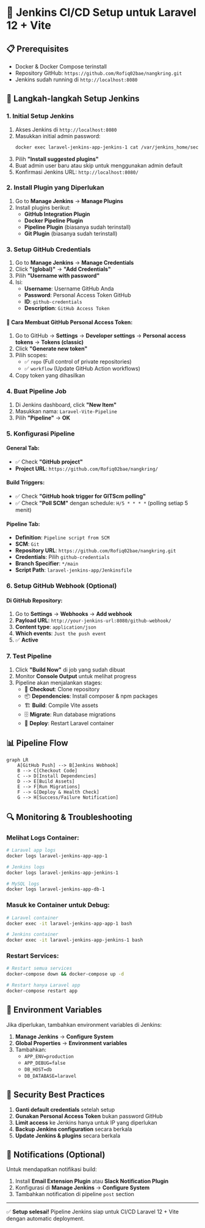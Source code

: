 # 🚀 Jenkins CI/CD Setup untuk Laravel 12 + Vite

## 📋 Prerequisites

- Docker & Docker Compose terinstall
- Repository GitHub: `https://github.com/Rofiq02bae/nangkring.git`
- Jenkins sudah running di `http://localhost:8080`

## 🔧 Langkah-langkah Setup Jenkins

### 1. **Initial Setup Jenkins**

1. Akses Jenkins di `http://localhost:8080`
2. Masukkan initial admin password:
   ```bash
   docker exec laravel-jenkins-app-jenkins-1 cat /var/jenkins_home/secrets/initialAdminPassword
   ```
3. Pilih **"Install suggested plugins"**
4. Buat admin user baru atau skip untuk menggunakan admin default
5. Konfirmasi Jenkins URL: `http://localhost:8080/`

### 2. **Install Plugin yang Diperlukan**

1. Go to **Manage Jenkins** → **Manage Plugins**
2. Install plugins berikut:
   - **GitHub Integration Plugin**
   - **Docker Pipeline Plugin** 
   - **Pipeline Plugin** (biasanya sudah terinstall)
   - **Git Plugin** (biasanya sudah terinstall)

### 3. **Setup GitHub Credentials**

1. Go to **Manage Jenkins** → **Manage Credentials**
2. Click **"(global)"** → **"Add Credentials"**
3. Pilih **"Username with password"**
4. Isi:
   - **Username**: Username GitHub Anda
   - **Password**: Personal Access Token GitHub
   - **ID**: `github-credentials`
   - **Description**: `GitHub Access Token`

#### 📝 Cara Membuat GitHub Personal Access Token:
1. Go to GitHub → **Settings** → **Developer settings** → **Personal access tokens** → **Tokens (classic)**
2. Click **"Generate new token"**
3. Pilih scopes:
   - ✅ `repo` (Full control of private repositories)
   - ✅ `workflow` (Update GitHub Action workflows)
4. Copy token yang dihasilkan

### 4. **Buat Pipeline Job**

1. Di Jenkins dashboard, click **"New Item"**
2. Masukkan nama: `Laravel-Vite-Pipeline`
3. Pilih **"Pipeline"** → **OK**

### 5. **Konfigurasi Pipeline**

#### **General Tab:**
- ✅ Check **"GitHub project"**
- **Project URL**: `https://github.com/Rofiq02bae/nangkring/`

#### **Build Triggers:**
- ✅ Check **"GitHub hook trigger for GITScm polling"**
- ✅ Check **"Poll SCM"** dengan schedule: `H/5 * * * *` (polling setiap 5 menit)

#### **Pipeline Tab:**
- **Definition**: `Pipeline script from SCM`
- **SCM**: `Git`
- **Repository URL**: `https://github.com/Rofiq02bae/nangkring.git`
- **Credentials**: Pilih `github-credentials`
- **Branch Specifier**: `*/main`
- **Script Path**: `laravel-jenkins-app/Jenkinsfile`

### 6. **Setup GitHub Webhook (Optional)**

#### Di GitHub Repository:
1. Go to **Settings** → **Webhooks** → **Add webhook**
2. **Payload URL**: `http://your-jenkins-url:8080/github-webhook/`
3. **Content type**: `application/json`
4. **Which events**: `Just the push event`
5. ✅ **Active**

### 7. **Test Pipeline**

1. Click **"Build Now"** di job yang sudah dibuat
2. Monitor **Console Output** untuk melihat progress
3. Pipeline akan menjalankan stages:
   - 🔄 **Checkout**: Clone repository
   - 📦 **Dependencies**: Install composer & npm packages
   - 🏗️ **Build**: Compile Vite assets
   - 🗄️ **Migrate**: Run database migrations
   - 🚀 **Deploy**: Restart Laravel container

## 📊 Pipeline Flow

```mermaid
graph LR
    A[GitHub Push] --> B[Jenkins Webhook]
    B --> C[Checkout Code]
    C --> D[Install Dependencies]
    D --> E[Build Assets]
    E --> F[Run Migrations]
    F --> G[Deploy & Health Check]
    G --> H[Success/Failure Notification]
```

## 🔍 Monitoring & Troubleshooting

### **Melihat Logs Container:**
```bash
# Laravel app logs
docker logs laravel-jenkins-app-app-1

# Jenkins logs
docker logs laravel-jenkins-app-jenkins-1

# MySQL logs
docker logs laravel-jenkins-app-db-1
```

### **Masuk ke Container untuk Debug:**
```bash
# Laravel container
docker exec -it laravel-jenkins-app-app-1 bash

# Jenkins container
docker exec -it laravel-jenkins-app-jenkins-1 bash
```

### **Restart Services:**
```bash
# Restart semua services
docker-compose down && docker-compose up -d

# Restart hanya Laravel app
docker-compose restart app
```

## 🎯 Environment Variables

Jika diperlukan, tambahkan environment variables di Jenkins:
1. **Manage Jenkins** → **Configure System**
2. **Global Properties** → **Environment variables**
3. Tambahkan:
   - `APP_ENV=production`
   - `APP_DEBUG=false`
   - `DB_HOST=db`
   - `DB_DATABASE=laravel`

## 🔐 Security Best Practices

1. **Ganti default credentials** setelah setup
2. **Gunakan Personal Access Token** bukan password GitHub
3. **Limit access** ke Jenkins hanya untuk IP yang diperlukan
4. **Backup Jenkins configuration** secara berkala
5. **Update Jenkins & plugins** secara berkala

## 📱 Notifications (Optional)

Untuk mendapatkan notifikasi build:
1. Install **Email Extension Plugin** atau **Slack Notification Plugin**
2. Konfigurasi di **Manage Jenkins** → **Configure System**
3. Tambahkan notification di pipeline `post` section

---

✅ **Setup selesai!** Pipeline Jenkins siap untuk CI/CD Laravel 12 + Vite dengan automatic deployment.
